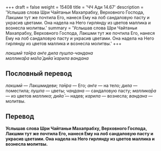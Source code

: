 +++
draft = false
weight = 15408
title = 'ЧЧ Ади 14.67'
description = 'Услышав слова Шри Чайтаньи Махапрабху, Верховного Господа, Лакшми тут же почтила Его, нанеся Ему на лоб сандаловую пасту и украсив цветами. Она надела на Него гирлянду из цветов маллика и вознесла молитвы.'
summary = 'Услышав слова Шри Чайтаньи Махапрабху, Верховного Господа, Лакшми тут же почтила Его, нанеся Ему на лоб сандаловую пасту и украсив цветами. Она надела на Него гирлянду из цветов маллика и вознесла молитвы.'
+++

_лакшмӣ та̄н̇ра ан̇ге дила пушпа-чандана  
маллика̄ра ма̄ла̄ дийа̄ карила вандана_

## Пословный перевод

_лакшмӣ_ — Лакшмидеви; _та̄н̇ра_ — Его; _ан̇ге_ — на тело; _дила_ — поместила; _пушпа_ — цветы; _чандана_ — сандаловую пасту; _маллика̄ра_ — из цветов _маллика_; _дийа̄_ — надев; _карила_ — вознесла; _вандана_ — молитвы.

## Перевод

**Услышав слова Шри Чайтаньи Махапрабху, Верховного Господа, Лакшми тут же почтила Его, нанеся Ему на лоб сандаловую пасту и украсив цветами. Она надела на Него гирлянду из цветов маллика и вознесла молитвы.**
